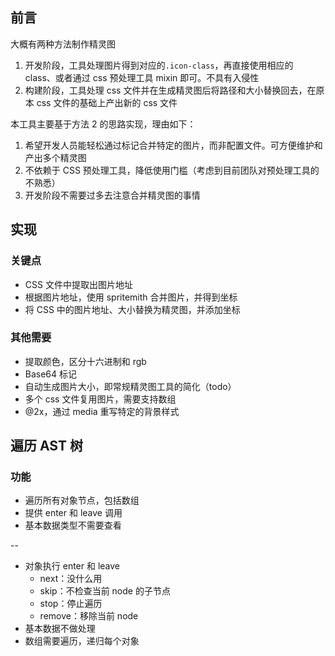 ## 前言
大概有两种方法制作精灵图

1. 开发阶段，工具处理图片得到对应的`.icon-class`，再直接使用相应的 class、或者通过 css 预处理工具 mixin 即可。不具有入侵性
2. 构建阶段，工具处理 css 文件并在生成精灵图后将路径和大小替换回去，在原本 css 文件的基础上产出新的 css 文件

本工具主要基于方法 2 的思路实现，理由如下：

1. 希望开发人员能轻松通过标记合并特定的图片，而非配置文件。可方便维护和产出多个精灵图
2. 不依赖于 CSS 预处理工具，降低使用门槛（考虑到目前团队对预处理工具的不熟悉）
3. 开发阶段不需要过多去注意合并精灵图的事情


## 实现

### 关键点

- CSS 文件中提取出图片地址
- 根据图片地址，使用 spritemith 合并图片，并得到坐标
- 将 CSS 中的图片地址、大小替换为精灵图，并添加坐标

### 其他需要
- 提取颜色，区分十六进制和 rgb
- Base64 标记
- 自动生成图片大小，即常规精灵图工具的简化（todo）
- 多个 css 文件复用图片，需要支持数组
- @2x，通过 media 重写特定的背景样式

## 遍历 AST 树

### 功能

- 遍历所有对象节点，包括数组
- 提供 enter 和 leave 调用
- 基本数据类型不需要查看

--

- 对象执行 enter 和 leave
    - next：没什么用
    - skip：不检查当前 node 的子节点
    - stop：停止遍历
    - remove：移除当前 node
- 基本数据不做处理
- 数组需要遍历，递归每个对象
